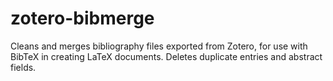 # zotero-bibmerge
Cleans and merges bibliography files exported from Zotero, for use with BibTeX in creating LaTeX documents. Deletes duplicate entries and abstract fields.

